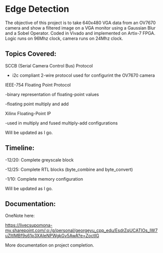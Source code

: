# Edge Detection

The objective of this project is to take 640x480 VGA data from an OV7670 camera and show a filtered image on a VGA monitor using a Gaussian Blur and a Sobel Operator. Coded in Vivado and implemented on Artix-7 FPGA. Logic runs on 96Mhz clock, camera runs on 24Mhz clock.

## Topics Covered:

SCCB (Serial Camera Control Bus) Protocol

- i2c compliant 2-wire protocol used for configurint the OV7670 camera

IEEE-754 Floating Point Protocol

-binary representation of floating-point values

-floating point multiply and add

Xilinx Floating-Point IP

-used in multiply and fused multiply-add configurations

Will be updated as I go.

## Timeline:

-12/20: Complete greyscale block

-12/25: Complete RTL blocks (byte_combine and byte_convert)

-1/10: Complete memory configuration

Will be updated as I go.

## Documentation:
OneNote here: 

https://livecsupomona-my.sharepoint.com/:o:/g/personal/georgeyu_cpp_edu/EsdrZqUCATlOs_IW7uZltlMBf9s61p3XAIeNPWgkGv5AwA?e=ZoctIG

More documentation on project completion.
